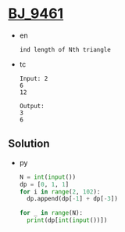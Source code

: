 # [BJ_9461](https://acmicpc.net/problem/9461)

* en

  ```en
  ind length of Nth triangle
  ```

* tc

  ```tc
  Input: 2
  6
  12

  Output:
  3
  6
  ```

## Solution

* py

  ```py
  N = int(input())
  dp = [0, 1, 1]
  for i in range(2, 102):
    dp.append(dp[-1] + dp[-3])

  for _ in range(N):
    print(dp[int(input())])
  ```
